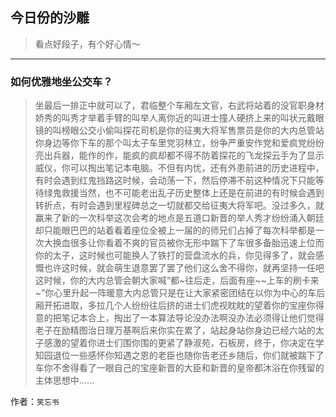 ## 今日份的沙雕

> 看点好段子，有个好心情～


 
---

### 如何优雅地坐公交车？

> 坐最后一排正中就可以了，君临整个车厢左文官，右武将站着的没官职身材娇秀的叫秀才举着手臂的叫举人离你近的叫进士撞人硬挤上来的叫状元戴眼镜的叫榜眼公交小偷叫探花司机是你的征夷大将军售票员是你的大内总管站你身边等你下车的那个叫太子车里党羽林立，纷争严重安作党和爱疯党纷纷亮出兵器，能作的作，能疯的疯却都不得不防着探花的飞龙探云手为了显示威仪，你可以掏出笔记本电脑。不但有内忧，还有外患前进的历史进程中，有时会遇到红鬼挡路这时候，会动荡一下，然后停滞不前这种情况下只能等待绿鬼救援当然，也不可能老出乱子历史整体上还是在前进的有时候会遇到转折点，有时会遇到里程碑总之一切就都交给征夷大将军吧。没过多久，就赢来了新的一次科举这次会考的地点是五道口新晋的举人秀才纷纷涌入朝廷却只能眼巴巴的站着看着座位全被上一届的的师兄们占掉了每次科举都是一次大换血很多让你看着不爽的官员被你无形中踹下了车很多备胎迅速上位而你的太子，这时候也可能换人了铁打的营盘流水的兵，你见得多了，就会感慨也许这时候，就会萌生退意罢了罢了他们这么舍不得你，就再坚持一任吧这时候，你的大内总管会朝大家喊“都~往后走，后面有座~~上车的刷卡来~”你心里升起一阵暖意大内总管只是在让大家紧密团结在以你为中心的车后厢开拓进取，多拉几个人纷纷往后挤的进士们虎视眈眈的望着你的宝座你得意的把笔记本合上，掏出了一本算法导论没办法啊没办法必须得让他们觉得老子在励精图治日理万基啊后来你实在累了，站起身站你身边已经六站的太子感激的望着你进士们围你围的更紧了静淑苑，石板房，终于，你决定在学知园退位一些感怀你知遇之恩的老臣也随你告老还乡随后，你们就被踹下了车你不舍得看了一眼自己的宝座新晋的大臣和新晋的皇帝都沐浴在你残留的主体思想中……


作者：`笑忘书`
